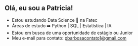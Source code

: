 ## Olá, eu sou a Patricia!
- Estou estudando Data Science 🎲 na Fatec
- Áreas de estudo ➡️ Python | SQL | Estatística | IA
- Estou em busca de uma oportunidade de estágio ou Junior
- Meu e-mail para contato: pbarbosacontato1@gmail.com

